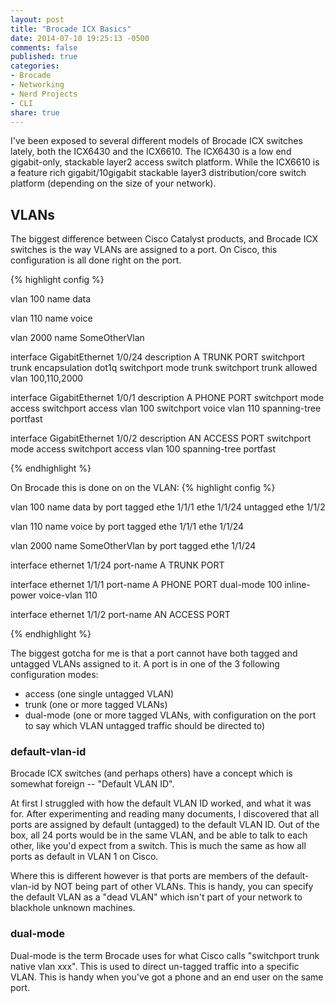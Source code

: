 ```yaml
---
layout: post
title: "Brocade ICX Basics"
date: 2014-07-10 19:25:13 -0500
comments: false
published: true
categories:
- Brocade
- Networking
- Nerd Projects
- CLI
share: true
---
```

I've been exposed to several different models of Brocade ICX switches lately, both the ICX6430 and the ICX6610. The ICX6430 is a low end gigabit-only, stackable layer2 access switch platform. While the ICX6610 is a feature rich gigabit/10gigabit stackable layer3 distribution/core switch platform (depending on the size of your network).

## VLANs

The biggest difference between Cisco Catalyst products, and Brocade ICX switches is the way VLANs are assigned to a port. On Cisco, this configuration is all done right on the port.

{% highlight config %}

vlan 100
  name data

vlan 110
  name voice

vlan 2000
  name SomeOtherVlan

interface GigabitEthernet 1/0/24
  description A TRUNK PORT
  switchport trunk encapsulation dot1q
  switchport mode trunk
  switchport trunk allowed vlan 100,110,2000

interface GigabitEthernet 1/0/1
  description A PHONE PORT
  switchport mode access
  switchport access vlan 100
  switchport voice vlan 110
  spanning-tree portfast

interface GigabitEthernet 1/0/2
  description AN ACCESS PORT
  switchport mode access
  switchport access vlan 100
  spanning-tree portfast

{% endhighlight %}

On Brocade this is done on on the VLAN:
{% highlight config %}

vlan 100 name data by port
  tagged ethe 1/1/1 ethe 1/1/24
  untagged ethe 1/1/2

vlan 110 name voice by port
  tagged ethe 1/1/1 ethe 1/1/24

vlan 2000 name SomeOtherVlan by port
  tagged ethe 1/1/24

interface ethernet 1/1/24
  port-name A TRUNK PORT

interface ethernet 1/1/1
  port-name A PHONE PORT
  dual-mode 100
  inline-power
  voice-vlan 110

interface ethernet 1/1/2
  port-name AN ACCESS PORT

{% endhighlight %}

The biggest gotcha for me is that a port cannot have both tagged and untagged VLANs assigned to it. A port is in one of the 3 following configuration modes:

*	access (one single untagged VLAN)
*	trunk (one or more tagged VLANs)
*	dual-mode (one or more tagged VLANs, with configuration on the port to say which VLAN untagged traffic should be directed to)

### default-vlan-id

Brocade ICX switches (and perhaps others) have a concept which is somewhat foreign -- "Default VLAN ID".

At first I struggled with how the default VLAN ID worked, and what it was for. After experimenting and reading many documents, I discovered that all ports are assigned by default (untagged) to the default VLAN ID. Out of the box, all 24 ports would be in the same VLAN, and be able to talk to each other, like you'd expect from a switch. This is much the same as how all ports as default in VLAN 1 on Cisco. 

Where this is different however is that ports are members of the default-vlan-id by NOT being part of other VLANs. This is handy, you can specify the default VLAN as a "dead VLAN" which isn't part of your network to blackhole unknown machines.

### dual-mode

Dual-mode is the term Brocade uses for what Cisco calls "switchport trunk native vlan xxx". This is used to direct un-tagged traffic into a specific VLAN. This is handy when you've got a phone and an end user on the same port.
